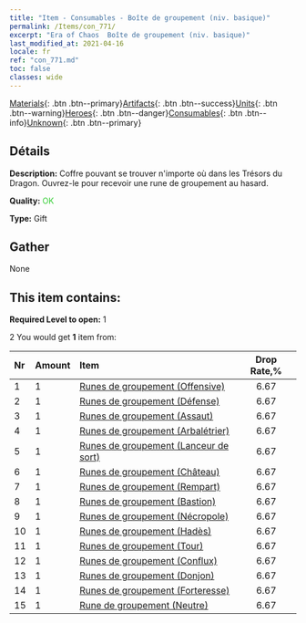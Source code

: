 ```yaml
---
title: "Item - Consumables - Boîte de groupement (niv. basique)"
permalink: /Items/con_771/
excerpt: "Era of Chaos  Boîte de groupement (niv. basique)"
last_modified_at: 2021-04-16
locale: fr
ref: "con_771.md"
toc: false
classes: wide
---
```

 [Materials](/fr/Items/){: .btn .btn--primary}[Artifacts](/fr/Items/Artifacts/){: .btn .btn--success}[Units](/fr/Items/Units/){: .btn .btn--warning}[Heroes](/fr/Items/Heroes/){: .btn .btn--danger}[Consumables](/fr/Items/Consumables/){: .btn .btn--info}[Unknown](/fr/Items/Unknown/){: .btn .btn--primary}

## Détails
 **Description:** Coffre pouvant se trouver n'importe où dans les Trésors du Dragon. Ouvrez-le pour recevoir une rune de groupement au hasard.

 **Quality:** <span style="color: #32CD32">OK</span>

 **Type:** Gift

## Gather

  None

## This item contains:

 **Required Level to open:** 1

 2 You would get **1** item  from:

  | Nr | Amount |     Item    | Drop Rate,% |
  |:---|:-------|:------------|:---------:|
  | 1 | 1 | [Runes de groupement (Offensive)](/fr/Items/con_734/) | 6.67 | 
  | 2 | 1 | [Runes de groupement (Défense)](/fr/Items/con_739/) | 6.67 | 
  | 3 | 1 | [Runes de groupement (Assaut)](/fr/Items/con_741/) | 6.67 | 
  | 4 | 1 | [Runes de groupement (Arbalétrier)](/fr/Items/con_742/) | 6.67 | 
  | 5 | 1 | [Runes de groupement (Lanceur de sort)](/fr/Items/con_746/) | 6.67 | 
  | 6 | 1 | [Runes de groupement (Château)](/fr/Items/con_752/) | 6.67 | 
  | 7 | 1 | [Runes de groupement (Rempart)](/fr/Items/con_753/) | 6.67 | 
  | 8 | 1 | [Runes de groupement (Bastion)](/fr/Items/con_754/) | 6.67 | 
  | 9 | 1 | [Runes de groupement (Nécropole)](/fr/Items/con_755/) | 6.67 | 
  | 10 | 1 | [Runes de groupement (Hadès)](/fr/Items/con_777/) | 6.67 | 
  | 11 | 1 | [Runes de groupement (Tour)](/fr/Items/con_785/) | 6.67 | 
  | 12 | 1 | [Runes de groupement (Conflux)](/fr/Items/con_791/) | 6.67 | 
  | 13 | 1 | [Runes de groupement (Donjon)](/fr/Items/con_792/) | 6.67 | 
  | 14 | 1 | [Runes de groupement (Forteresse)](/fr/Items/con_818/) | 6.67 | 
  | 15 | 1 | [Rune de groupement (Neutre)](/fr/Items/con_869/) | 6.67 | 
